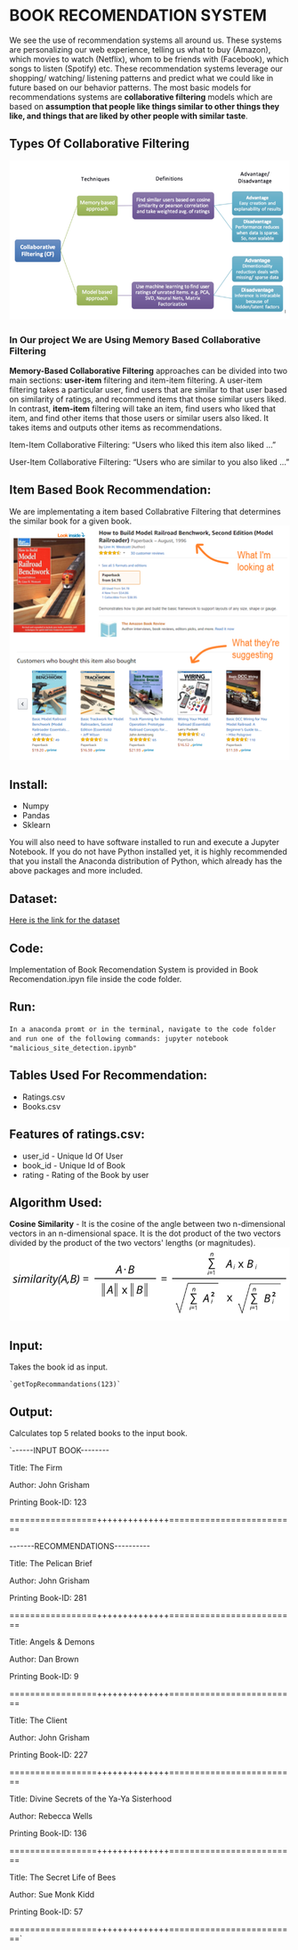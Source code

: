 # BOOK RECOMENDATION SYSTEM

We see the use of recommendation systems all around us. These systems are personalizing our web experience, telling us what to buy (Amazon), which movies to watch (Netflix), whom to be friends with (Facebook), which songs to listen (Spotify) etc. These recommendation systems leverage our shopping/ watching/ listening patterns and predict what we could like in future based on our behavior patterns. The most basic models for recommendations systems are **collaborative filtering** models which are based on **assumption that people like things similar to other things they like, and things that are liked by other people with similar taste**.

## Types Of Collaborative Filtering

![alt text](https://github.com/Sushmitha-Katti/Book-Recomendation/blob/master/Typesofcollabrativefiltering.png "Types Of Recomendation System")

### In Our project We are Using Memory Based Collaborative Filtering
**Memory-Based Collaborative Filtering** approaches can be divided into two main sections: **user-item** filtering and item-item filtering. A user-item filtering takes a particular user, find users that are similar to that user based on similarity of ratings, and recommend items that those similar users liked. In contrast, **item-item** filtering will take an item, find users who liked that item, and find other items that those users or similar users also liked. It takes items and outputs other items as recommendations.

Item-Item Collaborative Filtering: “Users who liked this item also liked …”

User-Item Collaborative Filtering: “Users who are similar to you also liked …”

## Item Based Book Recommendation:
We are implementating a item based Collabrative Filtering that determines the similar book for a given book.
![alt text](https://github.com/Sushmitha-Katti/Book-Recomendation/blob/master/images/bookrecomendation.png)


## Install:

  * Numpy
  * Pandas
  * Sklearn

You will also need to have software installed to run and execute a Jupyter Notebook.
If you do not have Python installed yet, it is highly recommended that you install the Anaconda distribution of Python, which already has the above packages and more included.

## Dataset:

[Here is the link for the dataset](https://www.kaggle.com/zygmunt/images/goodbooks-10k)

## Code:

Implementation of Book Recomendation System is provided in Book Recomendation.ipyn file inside the code folder.

## Run:

`In a anaconda promt or in the terminal, navigate to the code folder and run one of the following commands:
jupyter notebook "malicious_site_detection.ipynb"`

## Tables Used For Recommendation:

  * Ratings.csv
  * Books.csv

## Features of ratings.csv:
* user_id - Unique Id Of User
* book_id - Unique Id of Book
* rating - Rating of the Book by user

## Algorithm Used:

**Cosine Similarity** - It is the cosine of the angle between two n-dimensional vectors in an n-dimensional space. It is the dot product of the two vectors divided by the product of the two vectors' lengths (or magnitudes).
![alt text](https://github.com/Sushmitha-Katti/Book-Recomendation/blob/master/images/cosine-similarity.png "Cosine-Similarity")


## Input:

Takes the book id as input.

	`getTopRecommandations(123)`

## Output:

Calculates top 5 related books to the input book.

`------INPUT BOOK--------

Title: The Firm

Author: John Grisham

Printing Book-ID: 123

=================++++++++++++++=========================

-------RECOMMENDATIONS----------

Title: The Pelican Brief

Author: John Grisham

Printing Book-ID: 281

=================++++++++++++++=========================

Title: Angels & Demons 

Author: Dan Brown

Printing Book-ID: 9

=================++++++++++++++=========================

Title: The Client

Author: John Grisham

Printing Book-ID: 227

=================++++++++++++++=========================

Title: Divine Secrets of the Ya-Ya Sisterhood

Author: Rebecca Wells

Printing Book-ID: 136

=================++++++++++++++=========================

Title: The Secret Life of Bees

Author: Sue Monk Kidd

Printing Book-ID: 57

=================++++++++++++++=========================`

